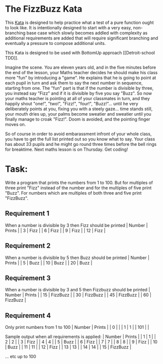 # The FizzBuzz Kata

This [Kata](https://en.wikipedia.org/wiki/Kata_(programming)) is designed to help practice what a test of a pure 
function ought to look like. It is intentionally designed to start with a very easy, non-branching base case which 
slowly becomes addled with complexity as additional requirements are added that will require significant branching and 
eventually a pressure to compose additional units.

This Kata is designed to be used with BottomUp approach [[Detroit-school TDD]].

Imagine the scene. You are eleven years old, and in the five minutes before the end of the lesson, your Maths teacher 
decides he should make his class more "fun" by introducing a "game". He explains that he is going to point at each 
pupil in turn and ask them to say the next number in sequence, starting from one. The "fun" part is that if the number 
is divisible by three, you instead say "Fizz" and if it is divisible by five you say "Buzz". 
So now your maths teacher is pointing at all of your classmates in turn, and they happily shout "one!", "two!", "Fizz!",
 "four!", "Buzz!"… until he very deliberately points at you, fixing you with a steely gaze… time stands still, your 
 mouth dries up, your palms become sweatier and sweatier until you finally manage to croak "Fizz!". 
 Doom is avoided, and the pointing finger moves on.

So of course in order to avoid embarassment infront of your whole class, you have to get the full list printed out so 
you know what to say. Your class has about 33 pupils and he might go round three times before the bell rings for 
breaktime. Next maths lesson is on Thursday. Get coding!

# Task:
Write a program that prints the numbers from 1 to 100. But for multiples of three print "Fizz" instead of the number 
and for the multiples of five print "Buzz". For numbers which are multiples of both three and five print "FizzBuzz".

## Requirement 1
When a number is divisible by 3 then Fizz should be printed
| Number | Prints |
| 3      | Fizz   |
| 6      | Fizz   |
| 9      | Fizz   |
| 12     | Fizz   |

## Requirement 2
When a number is divisible by 5 then Buzz should be printed
| Number | Prints |
| 5      | Buzz   |
| 10     | Buzz   |
| 20     | Buzz   |

## Requirement 3
When a number is divisible by 3 and 5 then Fizzbuzz should be printed
| Number | Prints     |
| 15     | FizzBuzz   |
| 30     | FizzBuzz   |
| 45     | FizzBuzz   |
| 60     | FizzBuzz   |

## Requirement 4
Only print numbers from 1 to 100
| Number | Prints     |
| 0      |            |
| 1      | 1          |
| 101    |            |

Sample output when all requirements is applied:
| Number | Prints    |
| 1     | 1          |
| 2     | 2          |
| 3     | Fizz       |
| 4     | 4          |
| 5     | Buzz       |
| 6     | Fizz       |
| 7     | 7          |
| 8     | 8          |
| 9     | Fizz       |
| 10    | Buzz       |
| 11    | 11         |
| 12    | Fizz       |
| 13    | 13         |
| 14    | 14         |
| 15    | FizzBuzz   |

... etc up to 100
